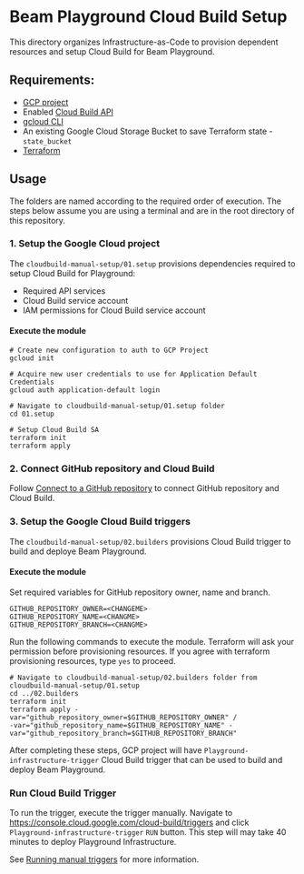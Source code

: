 <!---
    Licensed to the Apache Software Foundation (ASF) under one
    or more contributor license agreements.  See the NOTICE file
    distributed with this work for additional information
    regarding copyright ownership.  The ASF licenses this file
    to you under the Apache License, Version 2.0 (the
    "License"); you may not use this file except in compliance
    with the License.  You may obtain a copy of the License at
      http://www.apache.org/licenses/LICENSE-2.0
    Unless required by applicable law or agreed to in writing,
    software distributed under the License is distributed on an
    "AS IS" BASIS, WITHOUT WARRANTIES OR CONDITIONS OF ANY
    KIND, either express or implied.  See the License for the
    specific language governing permissions and limitations
    under the License.
-->

# Beam Playground Cloud Build Setup

This directory organizes Infrastructure-as-Code to provision dependent resources and setup Cloud Build for Beam Playground.

## Requirements:

- [GCP project](https://cloud.google.com/)
- Enabled [Cloud Build API](https://cloud.google.com/apis/docs/getting-started#enabling_apis)
- [gcloud CLI](https://cloud.google.com/sdk/docs/install-sdk)
- An existing Google Cloud Storage Bucket to save Terraform state - `state_bucket`
- [Terraform](https://www.terraform.io/)

## Usage

The folders are named according to the required order of execution. The steps below assume you are using a terminal and are in the root directory of this repository.

### 1. Setup the Google Cloud project

The `cloudbuild-manual-setup/01.setup` provisions dependencies required to setup Cloud Build for Playground:
- Required API services
- Cloud Build service account
- IAM permissions for Cloud Build service account

#### Execute the module

```console
# Create new configuration to auth to GCP Project
gcloud init

# Acquire new user credentials to use for Application Default Credentials
gcloud auth application-default login

# Navigate to cloudbuild-manual-setup/01.setup folder
cd 01.setup

# Setup Cloud Build SA
terraform init
terraform apply

```
### 2. Connect GitHub repository and Cloud Build
Follow [Connect to a GitHub repository](https://cloud.google.com/build/docs/automating-builds/github/connect-repo-github) to connect GitHub repository and Cloud Build.

### 3. Setup the Google Cloud Build triggers

The `cloudbuild-manual-setup/02.builders` provisions Cloud Build trigger to build and deploye Beam Playground.

#### Execute the module

Set required variables for GitHub repository owner, name and branch.

```
GITHUB_REPOSITORY_OWNER=<CHANGEME>
GITHUB_REPOSITORY_NAME=<CHANGME>
GITHUB_REPOSITORY_BRANCH=<CHANGME>
```
Run the following commands to execute the module. Terraform will ask your permission before provisioning resources. If you agree with terraform provisioning resources, type `yes` to proceed.

```
# Navigate to cloudbuild-manual-setup/02.builders folder from cloudbuild-manual-setup/01.setup
cd ../02.builders
terraform init
terraform apply -var="github_repository_owner=$GITHUB_REPOSITORY_OWNER" / 
-var="github_repository_name=$GITHUB_REPOSITORY_NAME" -var="github_repository_branch=$GITHUB_REPOSITORY_BRANCH"
```

After completing these steps, GCP project will have `Playground-infrastructure-trigger` Cloud Build trigger that can be used to build and deploy Beam Playground.


### Run Cloud Build Trigger

To run the trigger, execute the trigger manually. Navigate to https://console.cloud.google.com/cloud-build/triggers and click `Playground-infrastructure-trigger` `RUN` button. This step will may take 40 minutes to deploy Playground Infrastructure.

See [Running manual triggers](https://cloud.google.com/build/docs/manually-build-code-source-repos?hl=en#running_manual_triggers) for more information.
